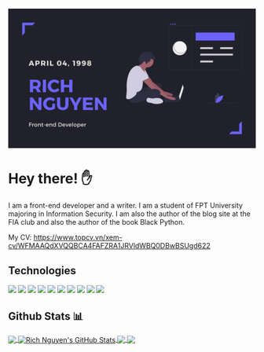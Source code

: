 
[![Header](https://github.com/minhgiau998/minhgiau998/blob/master/minhgiau998-banner.png?raw=true "Header")](https://giauminh.netlify.app)

# Hey there! ✋

I am a front-end developer and a writer. I am a student of FPT University majoring in Information Security. I am also the author of the blog site at the FIA ​​club and also the author of the book Black Python.

My CV: https://www.topcv.vn/xem-cv/WFMAAQdXVQQBCA4FAFZRA1JRVldWBQ0DBwBSUgd622

## Technologies

![](https://img.shields.io/badge/OS-Linux-informational?style=flat&logo=linux&logoColor=white&color=lightgrey)
![](https://img.shields.io/badge/OS-Windows-informational?style=flat&logo=windows&logoColor=white&color=blue)
![](https://img.shields.io/badge/Editor-Visual_Studio_Code-informational?style=flat&logo=visual-studio&logoColor=white&color=informational)
![](https://img.shields.io/badge/Code-Python-informational?style=flat&logo=python&logoColor=white&color=black)
![](https://img.shields.io/badge/Code-C/C++-informational?style=flat&logo=c&logoColor=white&color=green)
![](https://img.shields.io/badge/Code-JavaScript-informational?style=flat&logo=javascript&logoColor=white&color=yellow)
![](https://img.shields.io/badge/Code-TypeScript-informational?style=flat&logo=typescript&logoColor=white&color=blue)
![](https://img.shields.io/badge/Code-Angular-informational?style=flat&logo=angular&logoColor=white&color=red)
![](https://img.shields.io/badge/Code-Vue-informational?style=flat&logo=vue.js&logoColor=white&color=2bbc8a)
![](https://img.shields.io/badge/Shell-Bash-informational?style=flat&logo=gnu-bash&logoColor=white&color=black)

## Github Stats 📊

<a href="https://github.com/minhgiau998/minhgiau998">
  <img align="center" src="https://github-readme-stats.vercel.app/api/top-langs/?username=minhgiau998&hide=html,css&title_color=ffffff&text_color=c9cacc&icon_color=2bbc8a&bg_color=1d1f21" />
</a>

<a href="https://github.com/minhgiau998/minhgiau998">
  <img align="center" src="https://github-readme-stats.vercel.app/api?username=minhgiau998&show_icons=true&line_height=27&count_private=true&title_color=ffffff&text_color=c9cacc&icon_color=2bbc8a&bg_color=1d1f21" alt="Rich Nguyen's GitHub Stats" />
</a>

<a href="https://github.com/minhgiau998/iftools">
  <img align="center" src="https://github-readme-stats.vercel.app/api/pin/?username=minhgiau998&repo=iftools&title_color=ffffff&text_color=c9cacc&icon_color=2bbc8a&bg_color=1d1f21" />
</a>


<a href="https://github.com/EnjoTeam/enjo-front-end">
  <img align="center" src="https://github-readme-stats.vercel.app/api/pin/?username=EnjoTeam&repo=enjo-front-end&title_color=ffffff&text_color=c9cacc&icon_color=2bbc8a&bg_color=1d1f21" />
</a>
<!--stackedit_data:
eyJoaXN0b3J5IjpbMTg2NjgxODM3NiwtMTMzMTA2NTIyNiwtNj
Y0NzIxNjMzLC04MTQ4NTI1NzcsMTUwNzExMDM5OSwxOTU5MTA2
MTQ2LC04ODE1Mzg3OSwxNzA0MzIzNTYsMTMxMTc2MjIyOCwtMT
Y5NDY5Mjc5MSwtNjg0Mjk2NTg3XX0=
-->
